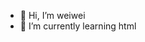 - 👋 Hi, I’m weiwei
- 🌱 I’m currently learning html 



<!---
weiwei47/weiwei47 is a ✨ special ✨ repository because its `README.md` (this file) appears on your GitHub profile.
You can click the Preview link to take a look at your changes.
--->
